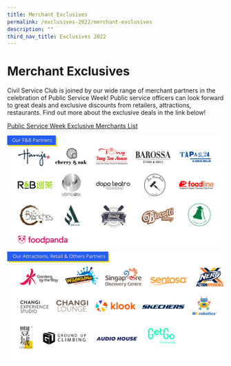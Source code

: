 ```yaml
---
title: Merchant Exclusives
permalink: /exclusives-2022/merchant-exclusives
description: ""
third_nav_title: Exclusives 2022
---
```

# Merchant Exclusives

Civil Service Club is joined by our wide range of merchant partners in the celebration of Public Service Week! Public service officers can look forward to great deals and exclusive discounts from retailers, attractions, restaurants. Find out more about the exclusive deals in the link below! 

[Public Service Week Exclusive Merchants List](/files/PSW%20Merchant%20List_29_June.pdf)

![](/images/F&B%20Partners.png)  

![](/images/Attractions_Retail_Others%20Partners.png)